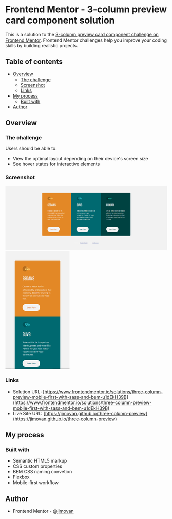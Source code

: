 # Frontend Mentor - 3-column preview card component solution

This is a solution to the [3-column preview card component challenge on Frontend Mentor](https://www.frontendmentor.io/challenges/3column-preview-card-component-pH92eAR2-). Frontend Mentor challenges help you improve your coding skills by building realistic projects.

## Table of contents

- [Overview](#overview)
  - [The challenge](#the-challenge)
  - [Screenshot](#screenshot)
  - [Links](#links)
- [My process](#my-process)
  - [Built with](#built-with)
- [Author](#author)

## Overview

### The challenge

Users should be able to:

- View the optimal layout depending on their device's screen size
- See hover states for interactive elements

### Screenshot

<p float="left">
  <img src="./screenshots/desktop.png" width="600"/> 
  <img src="./screenshots/mobile.png" width="200"/> 
</p>

### Links

- Solution URL: [https://www.frontendmentor.io/solutions/three-column-preview-mobile-first-with-sass-and-bem-u1dEkH39B](https://www.frontendmentor.io/solutions/three-column-preview-mobile-first-with-sass-and-bem-u1dEkH39B)
- Live Site URL: [https://jimovan.github.io/three-column-preview](https://jimovan.github.io/three-column-preview)

## My process

### Built with

- Semantic HTML5 markup
- CSS custom properties
- BEM CSS naming convetion
- Flexbox
- Mobile-first workflow

## Author

- Frontend Mentor - [@jimovan](https://www.frontendmentor.io/profile/jimovan)
